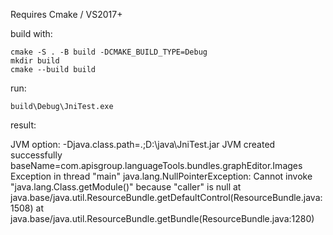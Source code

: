Requires Cmake / VS2017+

build with:
```
cmake -S . -B build -DCMAKE_BUILD_TYPE=Debug
mkdir build
cmake --build build
```
run:
```
build\Debug\JniTest.exe
```
result:

JVM option: -Djava.class.path=.;D:\java\JniTest.jar
JVM created successfully
baseName=com.apisgroup.languageTools.bundles.graphEditor.Images
Exception in thread "main" java.lang.NullPointerException: Cannot invoke "java.lang.Class.getModule()" because "caller" is null
        at java.base/java.util.ResourceBundle.getDefaultControl(ResourceBundle.java:1508)
        at java.base/java.util.ResourceBundle.getBundle(ResourceBundle.java:1280)
